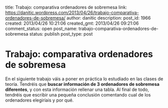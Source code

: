 title: Trabajo: comparativa ordenadores de sobremesa
link: https://danitic.wordpress.com/2013/04/26/trabajo-comparativa-ordenadores-de-sobremesa/
author: danitic
description: 
post_id: 1966
created: 2013/04/26 10:21:06
created_gmt: 2013/04/26 09:21:06
comment_status: open
post_name: trabajo-comparativa-ordenadores-de-sobremesa
status: publish
post_type: post

# Trabajo: comparativa ordenadores de sobremesa

En el siguiente trabajo váis a poner en práctica lo estudiado en las clases de teoría. Tendréis que **buscar información de 3 ordenadores de sobremesa diferentes**, y con esta información rellenar una tabla. Al final de todo, tendréis que escribir una pequeña conclusión comentando cual de los ordenadores elegiríais y por qué.